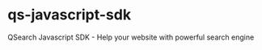 qs-javascript-sdk
=================

QSearch Javascript SDK - Help your website with powerful search engine
